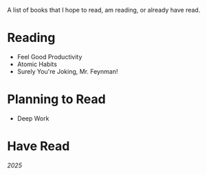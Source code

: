 A list of books that I hope to read, am reading, or already have read.

# Reading
- Feel Good Productivity
- Atomic Habits
- Surely You're Joking, Mr. Feynman!

# Planning to Read
- Deep Work

# Have Read
*2025*

